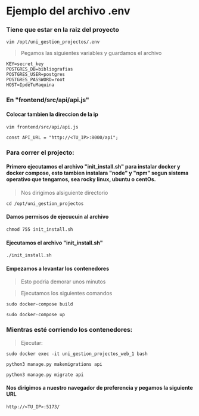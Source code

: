 
# Ejemplo del archivo .env
### Tiene que estar en la raiz del proyecto
```poweshell
vim /opt/uni_gestion_projectos/.env
```

> Pegamos las siguientes variables y guardamos el archivo
```poweshell
KEY=secret_key
POSTGRES_DB=bibliografias
POSTGRES_USER=postgres
POSTGRES_PASSWORD=root
HOST=IpdeTuMaquina
```

### En  "frontend/src/api/api.js"

#### Colocar tambien la direccion de la ip
```poweshell
vim frontend/src/api/api.js
```

```poweshell
const API_URL = "http://<TU_IP>:8000/api";
```

### Para correr el projecto:

#### Primero ejecutamos el archivo "init_install.sh" para instalar docker y docker compose, esto tambien instalara "node" y "npm" segun sistema operativo que tengamos, sea rocky linux, ubuntu o centOs.

> Nos dirigimos alsiguiente directorio

```poweshell
cd /opt/uni_gestion_projectos
```
#### Damos permisos de ejecucuin al archivo

```poweshell
chmod 755 init_install.sh
```
#### Ejecutamos el archivo "init_install.sh"
```poweshell
./init_install.sh
```

#### Empezamos a levantar los contenedores
>Esto podria demorar unos minutos

> Ejecutamos los siguientes comandos
```poweshell
sudo docker-compose build
```
```poweshell
sudo docker-compose up
```

### Mientras esté corriendo los contenedores:
> Ejecutar:
```poweshell
sudo docker exec -it uni_gestion_projectos_web_1 bash
```
```poweshell
python3 manage.py makemigrations api
```
```poweshell
python3 manage.py migrate api
```
#### Nos dirigimos a nuestro navegador de preferencia y pegamos la siguiente URL
```poweshell
http://<TU_IP>:5173/
```